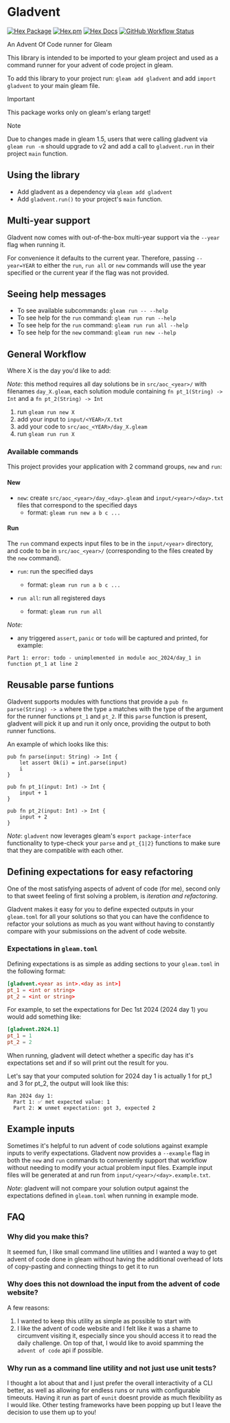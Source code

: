 # Gladvent

[![Hex Package](https://img.shields.io/hexpm/v/gladvent?color=ffaff3&label=%F0%9F%93%A6)](https://hex.pm/packages/gladvent)
[![Hex.pm](https://img.shields.io/hexpm/dt/gladvent?color=ffaff3)](https://hex.pm/packages/gladvent)
[![Hex Docs](https://img.shields.io/badge/hex-docs-ffaff3?label=%F0%9F%93%9A)](https://hexdocs.pm/gladvent/)
[![GitHub Workflow Status](https://img.shields.io/github/workflow/status/tanklesxl/gladvent/main)](https://github.com/tanklesxl/gladvent/actions)

An Advent Of Code runner for Gleam

This library is intended to be imported to your gleam project and used as a command runner for your advent of code project in gleam.

To add this library to your project run: `gleam add gladvent` and add `import gladvent` to your main gleam file.

> [!IMPORTANT]
> This package works only on gleam's erlang target!

> [!NOTE]
> Due to changes made in gleam 1.5, users that were calling gladvent via `gleam run -m` should upgrade to v2 and add a call to `gladvent.run` in their project `main` function.

## Using the library

- Add gladvent as a dependency via `gleam add gladvent`
- Add `gladvent.run()` to your project's `main` function.

## Multi-year support

Gladvent now comes with out-of-the-box multi-year support via the `--year` flag when running it.

For convenience it defaults to the current year. Therefore, passing `--year=YEAR` to either the `run`, `run all` or `new` commands will use the year specified or the current year if the flag was not provided.

## Seeing help messages

- To see available subcommands: `gleam run -- --help`
- To see help for the `run` command: `gleam run run --help`
- To see help for the `run` command: `gleam run run all --help`
- To see help for the `new` command: `gleam run new --help`

## General Workflow

Where X is the day you'd like to add:

_Note:_ this method requires all day solutions be in `src/aoc_<year>/` with filenames `day_X.gleam`, each solution module containing `fn pt_1(String) -> Int` and a `fn pt_2(String) -> Int`

1. run `gleam run new X`
2. add your input to `input/<YEAR>/X.txt`
3. add your code to `src/aoc_<YEAR>/day_X.gleam`
4. run `gleam run run X`

### Available commands

This project provides your application with 2 command groups, `new` and `run`:

#### New

- `new`: create `src/aoc_<year>/day_<day>.gleam` and `input/<year>/<day>.txt` files that correspond to the specified days
  - format: `gleam run new a b c ...`

#### Run

The `run` command expects input files to be in the `input/<year>` directory, and code to be in `src/aoc_<year>/`
(corresponding to the files created by the `new` command).

- `run`: run the specified days
  - format: `gleam run run a b c ...`

- `run all`: run all registered days
  - format: `gleam run run all`

_Note:_

- any triggered `assert`, `panic` or `todo` will be captured and printed, for example:

```
Part 1: error: todo - unimplemented in module aoc_2024/day_1 in function pt_1 at line 2
```


## Reusable parse funtions

Gladvent supports modules with functions that provide a `pub fn parse(String) -> a` where the type `a` matches with the type of the argument for the runner functions `pt_1` and `pt_2`.
If this `parse` function is present, gladvent will pick it up and run it only once, providing the output to both runner functions.

An example of which looks like this:

```gleam
pub fn parse(input: String) -> Int {
    let assert Ok(i) = int.parse(input)
    i
}

pub fn pt_1(input: Int) -> Int {
    input + 1
}

pub fn pt_2(input: Int) -> Int {
    input + 2
}
```

_Note_: `gladvent` now leverages gleam's `export package-interface` functionality to type-check your `parse` and `pt_{1|2}` functions to make sure that they are compatible with each other.

## Defining expectations for easy refactoring

One of the most satisfying aspects of advent of code (for me), second only to that sweet feeling of first solving a problem, is *iteration and refactoring*.

Gladvent makes it easy for you to define expected outputs in your `gleam.toml` for all your solutions so that you can have the confidence to refactor your solutions as much as you want without having to constantly compare with your submissions on the advent of code website.

### Expectations in `gleam.toml`

Defining expectations is as simple as adding sections to your `gleam.toml` in the following format:

```toml
[gladvent.<year as int>.<day as int>]
pt_1 = <int or string>
pt_2 = <int or string>
```

For example, to set the expectations for Dec 1st 2024 (2024 day 1) you would add something like:

```toml
[gladvent.2024.1]
pt_1 = 1
pt_2 = 2
```

When running, gladvent will detect whether a specific day has it's expectations set and if so will print out the result for you.

Let's say that your computed solution for 2024 day 1 is actually 1 for pt\_1 and 3 for pt\_2, the output will look like this:

```
Ran 2024 day 1:
  Part 1: ✅ met expected value: 1
  Part 2: ❌ unmet expectation: got 3, expected 2
```

## Example inputs

Sometimes it's helpful to run advent of code solutions against example inputs to verify expectations.
Gladvent now provides a `--example` flag in both the `new` and `run` commands to conveniently support that workflow without needing to modify your actual problem input files.
Example input files will be generated at and run from `input/<year>/<day>.example.txt`.

_Note_: gladvent will not compare your solution output against the expectations defined in `gleam.toml` when running in example mode.

## FAQ

### Why did you make this?

It seemed fun, I like small command line utilities and I wanted a way to get advent of code done in gleam without having the additional overhead of lots of copy-pasting and connecting things to get it to run

### Why does this not download the input from the advent of code website?

A few reasons:

1. I wanted to keep this utility as simple as possible to start with
2. I like the advent of code website and I felt like it was a shame to circumvent visiting it, especially since you should access it to read the daily challenge. On top of that, I would like to avoid spamming the `advent of code` api if possible.

### Why run as a command line utility and not just use unit tests?

I thought a lot about that and I just prefer the overall interactivity of a CLI better, as well as allowing for endless runs or runs with configurable timeouts.
Having it run as part of `eunit` doesnt provide as much flexibility as I would like. Other testing frameworks have been popping up but I leave the decision to use them up to you!
